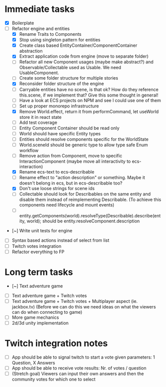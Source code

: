 # Immediate tasks

- [x] Boilerplate
- [ ] Refactor engine and entities
  - [x] Rename Traits to Components
  - [x] Stop using singleton pattern for entities
  - [x] Create class based EntityContainer/ComponentContainer abstraction
  - [x] Extract application code from engine (move to separate folder)
  - [ ] Refactor all new Component usages (maybe make abstract?) and Observable/Collectable used as Usable. We need UsableComponent.
  - [ ] Create some folder structure for multiple stories
  - [x] Reconsider folder structure of the engine
  - [ ] Carryable entities have no scene, is that ok? How do they reference this.scene, if we implement that? Give this some thought in general!
  - [ ] Have a look at ECS projects on NPM and see I could use one of them
  - [ ] Set up proper monorepo infrastructure
  - [x] Remove World.effect, return it from performCommand, let useWorld store it in react state
  - [ ] Add test coverage
  - [ ] Entity Component Container should be read only
  - [ ] World should have specific Entity types
  - [ ] Entities should resolve components specific for the WorldState
  - [ ] World.sceneId should be generic type to allow type safe Enum workflow
  - [ ] Remove action from Component, move to specific InteractionComponent (maybe move all interactivity to ecs-interaction)
  - [x] Rename ecs-text to ecs-describable
  - [ ] Rename effect to "action description" or something. Maybe it doesn't belong in ecs, but in ecs-describable too?
  - [x] Don't use loose strings for scene ids
  - [ ] Collectable should look for Describables on the same entity and disable them instead of reimplementing Describable.
        (To achieve this components need lifecycle and mount events)
  - [ ] entity.getComponents(world).resolveType(Describable).describe(entity, world);
        should be entity.resolveComponent<Describable>.description
- [~] Write unit tests for engine
- [ ] Syntax based actions instead of select from list
- [ ] Twitch votes integration
- [ ] Refactor everything to FP

# Long term tasks

- [~] Text adventure game
- [ ] Text adventure game + Twitch votes
- [ ] Text adventure game + Twitch votes + Multiplayer aspect (ie. jackbox.tv)
      (Before we can do this we need ideas on what the viewers can do when connecting to game)
- [ ] More game mechanics
- [ ] 2d/3d unity implementation

# Twitch integration notes

- [ ] App should be able to signal twitch to start a vote given parameters: 1 Question, X Answers
- [ ] App should be able to receive vote results: Nr. of votes / question
- [ ] (Stretch goal) Viewers can input their own answers and then the community votes for which one to select
